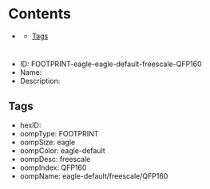 



Contents
========

* [](#)
	* [Tags](#tags)

# 

- ID: FOOTPRINT-eagle-eagle-default-freescale-QFP160
- Name: 
- Description: 

## Tags

- hexID: 
- oompType: FOOTPRINT
- oompSize: eagle
- oompColor: eagle-default
- oompDesc: freescale
- oompIndex: QFP160
- oompName: eagle-default/freescale/QFP160
